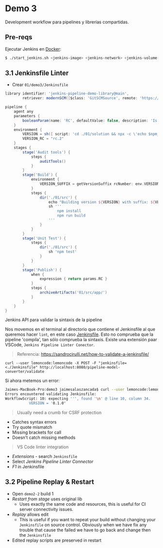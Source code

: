 # Demo 3

Development workflow para pipelines y librerías compartidas.

## Pre-reqs

Ejecutar Jenkins en [Docker](https://www.docker.com/products/docker-desktop):

```bash
$ ./start_jenkins.sh <jenkins-image> <jenkins-network> <jenkins-volume-certs> <jenkins-volume-data>
```

## 3.1 Jenkinsfile Linter

- Crear `01/demo3/Jenkinsfile`

```groovy
library identifier: 'jenkins-pipeline-demo-library@main',
        retriever: modernSCM([$class: 'GitSCMSource', remote: 'https://github.com/Lemoncode/bootcamp-jenkins-library.git'])

pipeline {
    agent any
    parameters {
        booleanParam(name: 'RC', defaultValue: false, description: 'Is this a Release Candidate?')
    }
    environment {
        VERSION = sh([ script: 'cd ./01/solution && npx -c \'echo $npm_package_version\'', returnStdout: true ]).trim()
        VERSION_RC = "rc.2"
    }
    stages {
        stage('Audit tools') {
            steps {
                auditTools()
            }
        }
        stage('Build') {
            environment {
                VERSION_SUFFIX = getVersionSuffix rcNumber: env.VERSION_RC, isReleaseCandidate: params.RC
            }
            steps {
                dir('./01/src') {
                    echo "Building version ${VERSION} with suffix: ${VERSION_SUFFIX}"
                    sh '''
                        npm install
                        npm run build
                    '''
                }
            }
        }
        stage('Unit Test') {
            steps {
                dir('./01/src') {
                    sh 'npm test'
                }
            }
        }
        stage('Publish') {
            when {
                expression { return params.RC }
            }
            steps {
                archiveArtifacts('01/src/app/')
            }
        }
    }
}
```

Jenkins API para validar la sintaxis de la pipeline

Nos movemos en el terminal al directorio que contiene el Jenkinsfile al que queremos hacer `lint`, en este caso [Jenkinsfile](jenkins-pipeline-demos/01/demo3/). Esto no comprueba que la pipeline 'compila', tan sólo comprueba la sintaxis. Existe una extensión paar VSCode, `Jenkins Pipeline Linter Conector`.

> Referencia: https://sandrocirulli.net/how-to-validate-a-jenkinsfile/

```
curl --user lemoncode:lemoncode -X POST -F "jenkinsfile=<./Jenkinsfile" http://localhost:8080/pipeline-model-converter/validate
```

Si ahora metemos un error:

```bash
Jaimes-MacBook-Pro:demo3 jaimesalaszancada$ curl --user lemoncode:lemoncode -X POST -F "jenkinsfile=<./Jenkinsfile" http://localhost:8080/pipeline-model-converter/validate
Errors encountered validating Jenkinsfile:
WorkflowScript: 10: expecting ''', found '\n' @ line 10, column 34.
           VERSION = '0.1.0"
```

> Usually need a crumb for CSRF protection

- Catches syntax errors
- Try quote mismatch
- Missing brackets for call
- Doesn't catch missing methods

> VS Code linter integration

- _Extensions_ - search `Jenkinsfile`
- Select _Jenkins Pipeline Linter Connector_
- _F1_ in Jenkinsfile

## 3.2 Pipeline Replay & Restart

- Open `demo2-2` build 1
- _Restart from stage_ uses original lib
  - Uses exactly the same code and resources, this is useful for CI server connectivity issues.
- _Replay_ allows edit
  - This is useful if you want to repeat your build without changing your `Jenkinsfile` on source control. Obviously when we have fix any trouble that cause the failed we have to go back and change then the `Jenkinsfile`
- Edited replay scripts are preserved in restart
